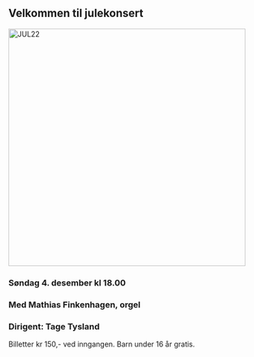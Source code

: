 ## Velkommen til julekonsert
<img width="467" alt="JUL22" src="https://user-images.githubusercontent.com/55960818/197812183-41c965ac-e001-4a25-8102-490c8f8f5a19.png">

### Søndag 4. desember kl 18.00
### Med Mathias Finkenhagen, orgel
### Dirigent: Tage Tysland 
Billetter kr 150,- ved inngangen.
Barn under 16 år gratis.
